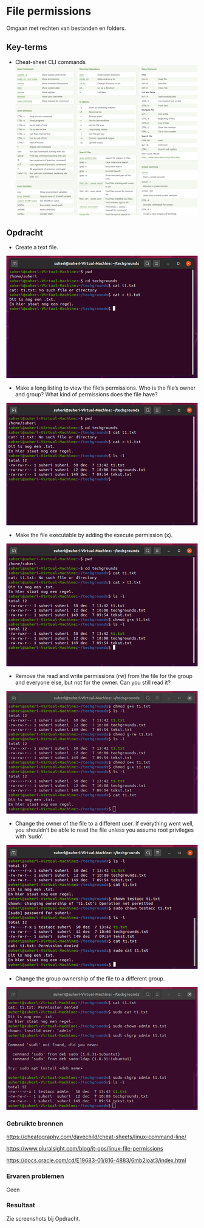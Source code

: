 # File permissions

Omgaan met rechten van bestanden en folders.

## Key-terms

- Cheat-sheet CLI commands
![screenshot Desktop](../00_includes/LNX/LNX02_00.png)

## Opdracht

- Create a text file.

![screenshot Desktop](../00_includes/LNX/LNX06_1.png)

- Make a long listing to view the file’s permissions. Who is the file’s owner and group? What kind of permissions does the file have?

![screenshot Desktop](../00_includes/LNX/LNX06_2.png)

- Make the file executable by adding the execute permission (x).

![screenshot Desktop](../00_includes/LNX/LNX06_3.png)

- Remove the read and write permissions (rw) from the file for the group and everyone else, but not for the owner. Can you still read it?

![screenshot Desktop](../00_includes/LNX/LNX06_4.png)

- Change the owner of the file to a different user. If everything went well, you shouldn’t be able to read the file unless you assume root privileges with ‘sudo’.

![screenshot Desktop](../00_includes/LNX/LNX06_5.png)

- Change the group ownership of the file to a different group.

![screenshot Desktop](../00_includes/LNX/LNX06_6.png)

### Gebruikte bronnen

<https://cheatography.com/davechild/cheat-sheets/linux-command-line/>

<https://www.pluralsight.com/blog/it-ops/linux-file-permissions>

<https://docs.oracle.com/cd/E19683-01/816-4883/6mb2joat3/index.html>

### Ervaren problemen

Geen

### Resultaat

Zie screenshots bij Opdracht.
